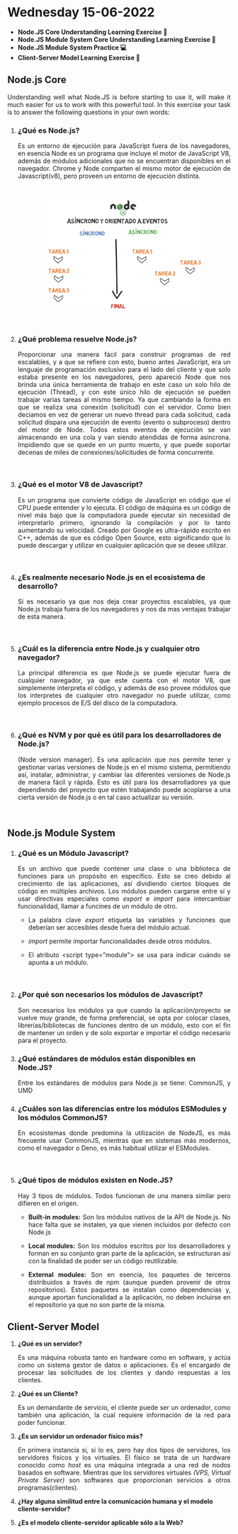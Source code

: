 # Wednesday 15-06-2022

<ul>
    <li><strong>Node.JS Core Understanding Learning Exercise 🧠</strong></li>
    <li><strong>Node.JS Module System Core Understanding Learning Exercise 🧠</strong></li>
    <li><strong>Node.JS Module System Practice 💻</strong></li>
    <li><strong>Client-Server Model Learning Exercise 🧠</strong></li>
</ul>

<a name="Nodejs-Understand"></a>

## Node.js Core

<p align="justify">Understanding well what Node.JS is before starting to use it, will make it much easier for us to work with this powerful tool. In this exercise your task is to answer the following questions in your own words:</p>

<ol>
    <li>
        <h3>¿Qué es Node.js?</h3>
        <p align="justify">Es un entorno de ejecución para JavaScript fuera de los navegadores, en esencia Node es un programa que incluye el motor de JavaScript V8, además de módulos adicionales que no se encuentran disponibles en el navegador. Chrome y Node comparten el mismo motor de ejecución de Javascript(v8), pero proveen un entorno de ejecución distinta. </p>
        <br />
        <p align="center">
            <img src="../img/nodeJS.png" alt="Node.js" width="350px"/>
        </p>
        <br/>
    </li>
    <li>
        <h3>¿Qué problema resuelve Node.js?</h3>
        <p align="justify">Proporcionar una manera fácil para construir programas de red escalables, y a que se refiere con esto, bueno antes JavaScript, era un lenguaje de programación exclusivo para el lado del cliente y que solo estaba presente en los navegadores, pero apareció Node que nos brinda una única herramienta de trabajo en este caso un solo hilo de ejecución (Thread), y con este único hilo de ejecución se pueden trabajar varias tareas al mismo tiempo. Ya que cambiando la forma en que se realiza una conexión (solicitud) con el servidor. Como bien deciamos en vez de generar un nuevo thread para cada solicitud, cada solicitud dispara una ejecución de evento (evento o subproceso) dentro del motor de Node. Todos estos eventos de ejecución se van almacenando en una cola y van siendo atendidas de forma asincrona. Impidiendo que se quede en un punto muerto, y que puede soportar decenas de miles de conexiones/solicitudes de forma concurrente.</p>
        <br />
    </li>
    <li>
        <h3>¿Qué es el motor V8 de Javascript?</h3>
        <p align="justify">Es un programa que convierte código de JavaScript en código que el CPU puede entender y lo ejecuta. El código de máquina es un código de nivel más bajo que la computadora puede ejecutar sin necesidad de interpretarlo primero, ignorando la compilación y por lo tanto aumentando su velocidad. Creado por Google es ultra-rápido escrito en C++, además de que es código Open Source, esto significando que lo puede descargar y utilizar en cualquier aplicación que se desee utilizar.</p>
        <br/>
    </li>
    <li>
        <h3>¿Es realmente necesario Node.js en el ecosistema de desarrollo?</h3>
        <p align="justify">Si es necesario ya que nos deja crear proyectos escalables, ya que Node.js trabaja fuera de los navegadores y nos da mas ventajas trabajar de esta manera.</p>
        <br/>
    </li>
    <li>
        <h3>¿Cuál es la diferencia entre Node.js y cualquier otro navegador?</h3>
        <p align="justify">La principal diferencia es que Node.js se puede ejecutar fuera de cualquier navegador, ya que este cuenta con el motor V8, que simplemente interpreta el código, y además de eso provee módulos que los interpretes de cualquier otro navegador no puede utilizar, como ejemplo procesos de E/S del disco de la computadora.</p>
        <br/>
    </li>
    <li>
        <h3>¿Qué es NVM y por qué es útil para los desarrolladores de Node.js?</h3>
        <p align="justify">(Node version manager). Es una aplicación que nos permite tener y gestionar varias versiones de Node.js en el mismo sistema, permitiendo así, instalar, administrar, y cambiar las diferentes versiones de Node.js de manera fácil y rápida. Esto es útil para los desarrolladores ya que dependiendo del proyecto que estén trabajando puede acoplarse a una cierta versión de Node.js o en tal caso actualizar su versión.</p>
        <br/>
    </li>
</ol>

<a name="Nodejs-module-Understand"></a>

## Node.js Module System

<ol>
    <li>
        <h3>¿Qué es un Módulo Javascript?</h3>
        <p align="justify">Es un archivo que puede contener una clase o una biblioteca de funciones para un propósito en específico. Esto se creo debido al crecimiento de las aplicaciones, así dividiendo ciertos bloques de código en múltiples archivos. Los módulos pueden cargarse entre sí y usar directivas especiales como <i>export</i> e <i>import</i> para intercambiar funcionalidad, llamar a funcines de un módulo de otro.</p>
        <ul>
            <li><p align="justify">La palabra clave <i>export</i> etiqueta las variables y funciones que deberían  ser accesibles desde fuera del módulo actual.</p></li>
            <li><p align="justify"><i>import</i> permite importar funcionalidades desde otros módulos.</p></li>
            <li><p align="justify">El atributo &lt;script type="module"&gt; se usa para indicar cuándo se apunta a un módulo.</li>
        </ul>
        <br />
    </li>
    <li>
        <h3>¿Por qué son necesarios los módulos de Javascript?</h3>
        <p align="justify">Son necesarios los módulos ya que cuando la aplicación/proyecto se vuelve muy grande, de forma preferencial, se opta por colocar clases, librerías/bibliotecas de funciones dentro de un módulo, esto con el fin de mantener un orden y de solo exportar e importar el código necesario para el proyecto.</p>
    </li>
    <li>
        <h3>¿Qué estándares de módulos están disponibles en Node.JS?</h3>
        <p align="justify">Entre los estándares de módulos para Node.js se tiene: CommonJS, y UMD </p>
    </li>
    <li>
        <h3>¿Cuáles son las diferencias entre los módulos ESModules y los módulos CommonJS?</h3>
        <p align="justify">En ecosistemas donde predomina la utilización de NodeJS, es más frecuente usar CommonJS, mientras que en sistemas más modernos, como el navegador o Deno, es más habitual utilizar el ESModules.</p>
        <br />
    </li>
    <li>
        <h3>¿Qué tipos de módulos existen en Node.JS?</h3>
        <p align="justify">Hay 3 tipos de módulos. Todos funcionan de una manera similar pero difieren en el origen.</p>
        <ul>
            <li><p align="justify"><strong>Built-in modules:</strong> Son los módulos nativos de la API de Node.js. No hace falta que se instalen, ya que vienen incluidos por defecto con Node.js</p></li>
            <li><p align="justify"><strong>Local modules:</strong> Son los módulos escritos por los desarrolladores y forman en su conjunto gran parte de la aplicación, se estructuran así con la finalidad de poder ser un código reutilizable.</p></li>
            <li><p align="justify"><strong>External modules:</strong> Son en esencia, los paquetes de terceros distribuidos a través de npm (aunque pueden provenir de otros repositorios). Estos paquetes se instalan como dependencias y, aunque aportan funcionalidad a la aplicación, no deben incluirse en el repositorio ya que no son parte de la misma.</p></li>
        </ul>
    </li>
</ol>

<a name="CSM"></a>

## Client-Server Model 

<ol>
  <li><strong>¿Qué es un servidor?</strong><p align="justify">Es una máquina robusta tanto en hardware como en software, y actúa como un sistema gestor de datos o aplicaciones. Es el encargado de procesar las solicitudes de los clientes y dando respuestas a los clientes.</p></li>
  <li><strong>¿Qué es un Cliente?</strong><p align="justify">Es un demandante de servicio, el cliente puede ser un ordenador, como también una aplicación, la cual requiere información de la red para poder funcionar.</p></li>
  <li><strong>¿Es un servidor un ordenador físico más?</strong><p align="justify">En primera instancia si, si lo es, pero hay dos tipos de servidores, los servidores fisícos y los virtuales. El físico se trata de un hardware conocido como <i>host</i> es una máquina integrada a una red de nodos basados en software. Mientras que los servidores virtuales <i>(VPS, Virtual Private Server)</i> son softwares que proporcionan servicios a otros programas(clientes).</p></li>
  <li><strong>¿Hay alguna similitud entre la comunicación humana y el modelo cliente-servidor?</strong><p align="justify"></p></li>
  <li><strong>¿Es el modelo cliente-servidor aplicable sólo a la Web?</strong><p align="justify"></p></li>
</ol>

<!-- ```typescript

``` -->

<!-- <ul>
  <li></li>
</ul> -->
<!-- <img/> -->

<i></i>

<strong></strong>
<p align="justify"></p>
<p align="center"></p>
<br />

